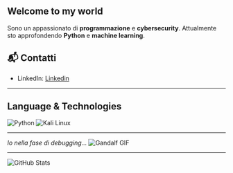 ## Welcome to my world


Sono un appassionato di **programmazione** e **cybersecurity**. Attualmente sto approfondendo **Python** e **machine learning**.



## 📬 Contatti
- LinkedIn: [Linkedin]([link](https://www.linkedin.com/in/mattia-esposito-33744933a/))

---


## Language & Technologies
![Python](https://img.shields.io/badge/Python-3776AB?style=flat&logo=python&logoColor=white)
![Kali Linux](https://img.shields.io/badge/Kali%20Linux-557C88?style=flat&logo=kali-linux&logoColor=white)

---
*Io nella fase  di debugging...*
![Gandalf GIF](https://media1.tenor.com/m/H2GZj21Q91YAAAAC/gandalf-lord-of-the-rings.gif)


---
![GitHub Stats](https://github-readme-stats.vercel.app/api?username=mattiaesposito&show_icons=true&theme=radical)


